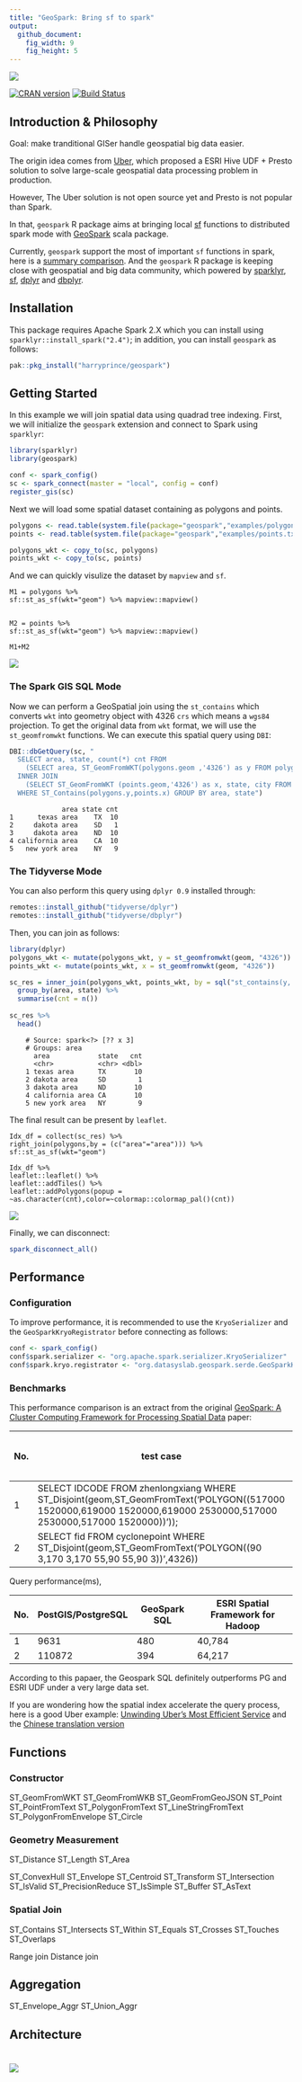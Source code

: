 ```yaml
---
title: "GeoSpark: Bring sf to spark"
output:
  github_document:
    fig_width: 9
    fig_height: 5
---
```


![](https://image-static.segmentfault.com/101/895/1018959988-5c9809116a126)

[![CRAN version](https://www.r-pkg.org/badges/version/geospark)](https://CRAN.R-project.org/package=geospark)
[![Build Status](https://travis-ci.org/harryprince/geospark.svg?branch=master)](https://travis-ci.org/harryprince/geospark)
[![]()](https://github.com/ropensci/software-review/issues/288)

## Introduction & Philosophy

Goal: make tranditional GISer handle geospatial big data easier. 

The origin idea comes from [Uber](https://www.oreilly.com/ideas/query-the-planet-geospatial-big-data-analytics-at-uber), which proposed a ESRI Hive UDF + Presto solution to solve large-scale geospatial data processing problem in production.

However, The Uber solution is not open source yet and Presto is not popular than Spark.

In that, `geospark` R package aims at bringing local [sf](https://github.com/r-spatial/sf) functions to distributed spark mode with [GeoSpark](https://github.com/DataSystemsLab/GeoSpark) scala package.

Currently, `geospark` support the most of important `sf` functions in spark,
here is a [summary
comparison](https://github.com/harryprince/geospark/blob/master/Reference.md). And the `geospark` R package is keeping close with geospatial and big data community, which powered by [sparklyr](https://spark.rstudio.com), [sf](https://github.com/r-spatial/sf), [dplyr](https://db.rstudio.com/dplyr/) and [dbplyr](https://github.com/tidyverse/dbplyr).

## Installation

This package requires Apache Spark 2.X which you can install using
`sparklyr::install_spark("2.4")`; in addition, you can install
`geospark` as follows:

``` r
pak::pkg_install("harryprince/geospark")
```

## Getting Started

In this example we will join spatial data using quadrad tree indexing.
First, we will initialize the `geospark` extension and connect to Spark
using `sparklyr`:

``` r
library(sparklyr)
library(geospark)

conf <- spark_config()
sc <- spark_connect(master = "local", config = conf)
register_gis(sc)
```

Next we will load some spatial dataset containing as polygons and
points.

``` r
polygons <- read.table(system.file(package="geospark","examples/polygons.txt"), sep="|", col.names=c("area","geom"))
points <- read.table(system.file(package="geospark","examples/points.txt"), sep="|", col.names=c("city","state","geom"))

polygons_wkt <- copy_to(sc, polygons)
points_wkt <- copy_to(sc, points)
```

And we can quickly visulize the dataset by `mapview` and `sf`.

```
M1 = polygons %>%
sf::st_as_sf(wkt="geom") %>% mapview::mapview()


M2 = points %>%
sf::st_as_sf(wkt="geom") %>% mapview::mapview()

M1+M2

```

![](https://segmentfault.com/img/bVbqmP9/view?w=1198&h=766)

### The Spark GIS SQL Mode

Now we can perform a GeoSpatial join using the `st_contains` which
converts `wkt` into geometry object with 4326 `crs` which means a
`wgs84` projection. To get the original data from `wkt` format, we will
use the `st_geomfromwkt` functions. We can execute this spatial query
using `DBI`:

``` r
DBI::dbGetQuery(sc, "
  SELECT area, state, count(*) cnt FROM
    (SELECT area, ST_GeomFromWKT(polygons.geom ,'4326') as y FROM polygons) polygons
  INNER JOIN
    (SELECT ST_GeomFromWKT (points.geom,'4326') as x, state, city FROM points) points
  WHERE ST_Contains(polygons.y,points.x) GROUP BY area, state")
```

``` 
             area state cnt
1      texas area    TX  10
2     dakota area    SD   1
3     dakota area    ND  10
4 california area    CA  10
5   new york area    NY   9
```

### The Tidyverse Mode

You can also perform this query using `dplyr 0.9` installed through:

``` r
remotes::install_github("tidyverse/dplyr")
remotes::install_github("tidyverse/dbplyr")
```

Then, you can join as follows:

``` r
library(dplyr)
polygons_wkt <- mutate(polygons_wkt, y = st_geomfromwkt(geom, "4326"))
points_wkt <- mutate(points_wkt, x = st_geomfromwkt(geom, "4326"))

sc_res = inner_join(polygons_wkt, points_wkt, by = sql("st_contains(y, x)")) %>%
  group_by(area, state) %>%
  summarise(cnt = n())
  
sc_res %>%
  head()
```

```
    # Source: spark<?> [?? x 3]
    # Groups: area
      area            state   cnt
      <chr>           <chr> <dbl>
    1 texas area      TX       10
    2 dakota area     SD        1
    3 dakota area     ND       10
    4 california area CA       10
    5 new york area   NY        9
```

The final result can be present by `leaflet`.

```
Idx_df = collect(sc_res) %>% 
right_join(polygons,by = (c("area"="area"))) %>% 
sf::st_as_sf(wkt="geom")

Idx_df %>% 
leaflet::leaflet() %>% 
leaflet::addTiles() %>% 
leaflet::addPolygons(popup = ~as.character(cnt),color=~colormap::colormap_pal()(cnt)) 

```

![](https://image-static.segmentfault.com/305/306/3053068814-5c9803c8d59a7)

Finally, we can disconnect:

``` r
spark_disconnect_all()
```

## Performance

### Configuration

To improve performance, it is recommended to use the `KryoSerializer`
and the `GeoSparkKryoRegistrator` before connecting as follows:

``` r
conf <- spark_config()
conf$spark.serializer <- "org.apache.spark.serializer.KryoSerializer"
conf$spark.kryo.registrator <- "org.datasyslab.geospark.serde.GeoSparkKryoRegistrator"
```

### Benchmarks

This performance comparison is an extract from the original [GeoSpark: A
Cluster Computing Framework for Processing Spatial
Data](https://pdfs.semanticscholar.org/347d/992ceec645a28f4e7e45e9ab902cd75ecd92.pdf)
paper:

| No. | test case                                                                                                                                                            | the number of records |
| --- | -------------------------------------------------------------------------------------------------------------------------------------------------------------------- | --------------------- |
| 1   | SELECT IDCODE FROM zhenlongxiang WHERE ST\_Disjoint(geom,ST\_GeomFromText(‘POLYGON((517000 1520000,619000 1520000,619000 2530000,517000 2530000,517000 1520000))’)); | 85,236 rows           |
| 2   | SELECT fid FROM cyclonepoint WHERE ST\_Disjoint(geom,ST\_GeomFromText(‘POLYGON((90 3,170 3,170 55,90 55,90 3))’,4326))                                               | 60,591 rows           |

Query
performance(ms),

| No. | PostGIS/PostgreSQL | GeoSpark SQL | ESRI Spatial Framework for Hadoop |
| --- | ------------------ | ------------ | --------------------------------- |
| 1   | 9631               | 480          | 40,784                            |
| 2   | 110872             | 394          | 64,217                            |

According to this papaer, the Geospark SQL definitely outperforms PG and
ESRI UDF under a very large data set.


If you are wondering how the spatial index accelerate the query process,
here is a good Uber example: [Unwinding Uber’s Most Efficient
Service](https://medium.com/@buckhx/unwinding-uber-s-most-efficient-service-406413c5871d#.dg5v6irao)
and the [Chinese translation
version](https://segmentfault.com/a/1190000008657566)

## Functions

### Constructor

ST_GeomFromWKT
ST_GeomFromWKB
ST_GeomFromGeoJSON
ST_Point
ST_PointFromText
ST_PolygonFromText
ST_LineStringFromText
ST_PolygonFromEnvelope
ST_Circle

### Geometry Measurement

ST_Distance
ST_Length
ST_Area

ST_ConvexHull
ST_Envelope
ST_Centroid
ST_Transform
ST_Intersection
ST_IsValid
ST_PrecisionReduce
ST_IsSimple
ST_Buffer
ST_AsText

### Spatial Join

ST_Contains
ST_Intersects
ST_Within
ST_Equals
ST_Crosses
ST_Touches
ST_Overlaps

Range join
Distance join

## Aggregation

ST_Envelope_Aggr
ST_Union_Aggr

## Architecture

# ![](https://user-images.githubusercontent.com/5362577/53225664-bf6abc80-36b3-11e9-8b8e-41611fc7098e.png)

